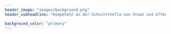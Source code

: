 ```yaml
---
header_image: "images/background.png"
header_subheadline: "Kompetenz an der Schnittstelle von Staat und öffentlichen Unternehmen"

background_color: "primary"
---
```

